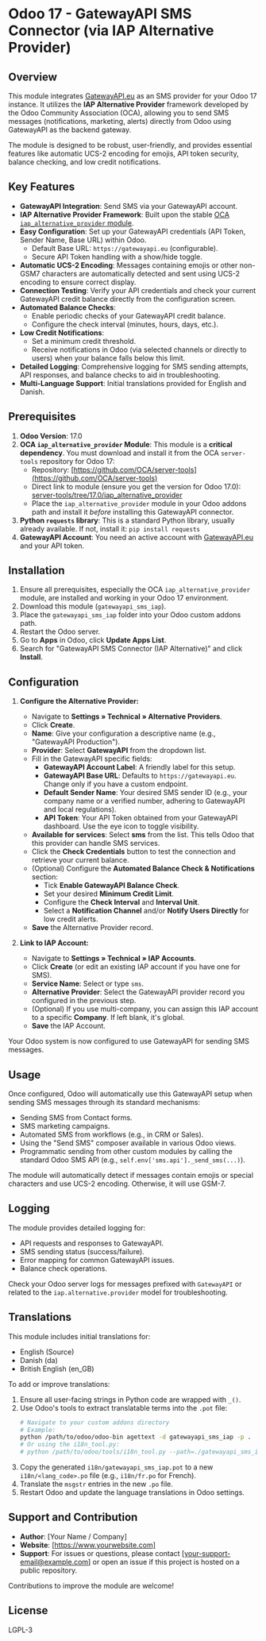 # Odoo 17 - GatewayAPI SMS Connector (via IAP Alternative Provider)

## Overview

This module integrates [GatewayAPI.eu](https://gatewayapi.eu) as an SMS provider for your Odoo 17 instance. It utilizes the **IAP Alternative Provider** framework developed by the Odoo Community Association (OCA), allowing you to send SMS messages (notifications, marketing, alerts) directly from Odoo using GatewayAPI as the backend gateway.

The module is designed to be robust, user-friendly, and provides essential features like automatic UCS-2 encoding for emojis, API token security, balance checking, and low credit notifications.

## Key Features

*   **GatewayAPI Integration**: Send SMS via your GatewayAPI account.
*   **IAP Alternative Provider Framework**: Built upon the stable [OCA `iap_alternative_provider` module](https://github.com/OCA/server-tools/tree/17.0/iap_alternative_provider).
*   **Easy Configuration**: Set up your GatewayAPI credentials (API Token, Sender Name, Base URL) within Odoo.
    *   Default Base URL: `https://gatewayapi.eu` (configurable).
    *   Secure API Token handling with a show/hide toggle.
*   **Automatic UCS-2 Encoding**: Messages containing emojis or other non-GSM7 characters are automatically detected and sent using UCS-2 encoding to ensure correct display.
*   **Connection Testing**: Verify your API credentials and check your current GatewayAPI credit balance directly from the configuration screen.
*   **Automated Balance Checks**:
    *   Enable periodic checks of your GatewayAPI credit balance.
    *   Configure the check interval (minutes, hours, days, etc.).
*   **Low Credit Notifications**:
    *   Set a minimum credit threshold.
    *   Receive notifications in Odoo (via selected channels or directly to users) when your balance falls below this limit.
*   **Detailed Logging**: Comprehensive logging for SMS sending attempts, API responses, and balance checks to aid in troubleshooting.
*   **Multi-Language Support**: Initial translations provided for English and Danish.

## Prerequisites

1.  **Odoo Version**: 17.0
2.  **OCA `iap_alternative_provider` Module**: This module is a **critical dependency**. You must download and install it from the OCA `server-tools` repository for Odoo 17:
    *   Repository: [https://github.com/OCA/server-tools](https://github.com/OCA/server-tools)
    *   Direct link to module (ensure you get the version for Odoo 17.0): [server-tools/tree/17.0/iap_alternative_provider](https://github.com/OCA/server-tools/tree/17.0/iap_alternative_provider)
    *   Place the `iap_alternative_provider` module in your Odoo addons path and install it *before* installing this GatewayAPI connector.
3.  **Python `requests` library**: This is a standard Python library, usually already available. If not, install it: `pip install requests`
4.  **GatewayAPI Account**: You need an active account with [GatewayAPI.eu](https://gatewayapi.eu) and your API token.

## Installation

1.  Ensure all prerequisites, especially the OCA `iap_alternative_provider` module, are installed and working in your Odoo 17 environment.
2.  Download this module (`gatewayapi_sms_iap`).
3.  Place the `gatewayapi_sms_iap` folder into your Odoo custom addons path.
4.  Restart the Odoo server.
5.  Go to **Apps** in Odoo, click **Update Apps List**.
6.  Search for "GatewayAPI SMS Connector (IAP Alternative)" and click **Install**.

## Configuration

1.  **Configure the Alternative Provider:**
    *   Navigate to **Settings » Technical » Alternative Providers**.
    *   Click **Create**.
    *   **Name**: Give your configuration a descriptive name (e.g., "GatewayAPI Production").
    *   **Provider**: Select **GatewayAPI** from the dropdown list.
    *   Fill in the GatewayAPI specific fields:
        *   **GatewayAPI Account Label**: A friendly label for this setup.
        *   **GatewayAPI Base URL**: Defaults to `https://gatewayapi.eu`. Change only if you have a custom endpoint.
        *   **Default Sender Name**: Your desired SMS sender ID (e.g., your company name or a verified number, adhering to GatewayAPI and local regulations).
        *   **API Token**: Your API Token obtained from your GatewayAPI dashboard. Use the eye icon to toggle visibility.
    *   **Available for services**: Select **sms** from the list. This tells Odoo that this provider can handle SMS services.
    *   Click the **Check Credentials** button to test the connection and retrieve your current balance.
    *   (Optional) Configure the **Automated Balance Check & Notifications** section:
        *   Tick **Enable GatewayAPI Balance Check**.
        *   Set your desired **Minimum Credit Limit**.
        *   Configure the **Check Interval** and **Interval Unit**.
        *   Select a **Notification Channel** and/or **Notify Users Directly** for low credit alerts.
    *   **Save** the Alternative Provider record.

2.  **Link to IAP Account:**
    *   Navigate to **Settings » Technical » IAP Accounts**.
    *   Click **Create** (or edit an existing IAP account if you have one for SMS).
    *   **Service Name**: Select or type `sms`.
    *   **Alternative Provider**: Select the GatewayAPI provider record you configured in the previous step.
    *   (Optional) If you use multi-company, you can assign this IAP account to a specific **Company**. If left blank, it's global.
    *   **Save** the IAP Account.

Your Odoo system is now configured to use GatewayAPI for sending SMS messages.

## Usage

Once configured, Odoo will automatically use this GatewayAPI setup when sending SMS messages through its standard mechanisms:

*   Sending SMS from Contact forms.
*   SMS marketing campaigns.
*   Automated SMS from workflows (e.g., in CRM or Sales).
*   Using the "Send SMS" composer available in various Odoo views.
*   Programmatic sending from other custom modules by calling the standard Odoo SMS API (e.g., `self.env['sms.api']._send_sms(...)`).

The module will automatically detect if messages contain emojis or special characters and use UCS-2 encoding. Otherwise, it will use GSM-7.

## Logging

The module provides detailed logging for:
*   API requests and responses to GatewayAPI.
*   SMS sending status (success/failure).
*   Error mapping for common GatewayAPI issues.
*   Balance check operations.

Check your Odoo server logs for messages prefixed with `GatewayAPI` or related to the `iap.alternative.provider` model for troubleshooting.

## Translations

This module includes initial translations for:
*   English (Source)
*   Danish (da)
*   British English (en_GB)

To add or improve translations:
1.  Ensure all user-facing strings in Python code are wrapped with `_()`.
2.  Use Odoo's tools to extract translatable terms into the `.pot` file:
    ```bash
    # Navigate to your custom addons directory
    # Example:
    python /path/to/odoo/odoo-bin agettext -d gatewayapi_sms_iap -p .
    # Or using the i18n_tool.py:
    # python /path/to/odoo/tools/i18n_tool.py --path=./gatewayapi_sms_iap --output_pot=gatewayapi_sms_iap/i18n/gatewayapi_sms_iap.pot
    ```
3.  Copy the generated `i18n/gatewayapi_sms_iap.pot` to a new `i18n/<lang_code>.po` file (e.g., `i18n/fr.po` for French).
4.  Translate the `msgstr` entries in the new `.po` file.
5.  Restart Odoo and update the language translations in Odoo settings.

## Support and Contribution

*   **Author**: [Your Name / Company]
*   **Website**: [https://www.yourwebsite.com]
*   **Support**: For issues or questions, please contact [your-support-email@example.com] or open an issue if this project is hosted on a public repository.

Contributions to improve the module are welcome!

## License

LGPL-3
